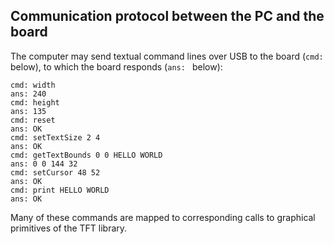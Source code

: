 ## Communication protocol between the PC and the board

The computer may send textual command lines over USB to the board (`cmd: ` below), to which the board responds (`ans: ` below):
```
cmd: width
ans: 240
cmd: height
ans: 135
cmd: reset
ans: OK
cmd: setTextSize 2 4
ans: OK
cmd: getTextBounds 0 0 HELLO WORLD
ans: 0 0 144 32
cmd: setCursor 48 52
ans: OK
cmd: print HELLO WORLD
ans: OK
```

Many of these commands are mapped to corresponding calls to graphical primitives of the TFT library.
